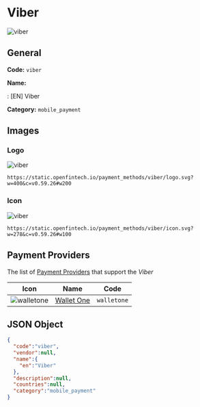 
# Viber 
![viber](https://static.openfintech.io/payment_methods/viber/logo.svg?w=400&c=v0.59.26#w200)  

## General 
**Code:** `viber` 
 
**Name:** 
 
:	[EN] Viber 
 
**Category:** `mobile_payment` 
 

## Images 

### Logo 
![viber](https://static.openfintech.io/payment_methods/viber/logo.svg?w=400&c=v0.59.26#w200)  

```
https://static.openfintech.io/payment_methods/viber/logo.svg?w=400&c=v0.59.26#w200
```  

### Icon 
![viber](https://static.openfintech.io/payment_methods/viber/icon.svg?w=278&c=v0.59.26#w100)  

```
https://static.openfintech.io/payment_methods/viber/icon.svg?w=278&c=v0.59.26#w100
```  

## Payment Providers 
 
The list of [Payment Providers](/payment-providers/) that support the _Viber_ 

|Icon|Name|Code| 
|:---:|:---:|:---:| 
|![walletone](https://static.openfintech.io/payment_providers/walletone/icon.svg?w=278&c=v0.59.26#w100) |[Wallet One](/payment-providers/walletone/)|`walletone`| 
 

## JSON Object 

```json
{
  "code":"viber",
  "vendor":null,
  "name":{
    "en":"Viber"
  },
  "description":null,
  "countries":null,
  "category":"mobile_payment"
}
```  
